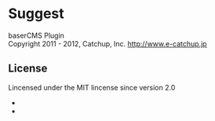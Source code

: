 Suggest
==========
baserCMS Plugin  
Copyright 2011 - 2012, Catchup, Inc. <http://www.e-catchup.jp>

License
-------

Lincensed under the MIT lincense since version 2.0

-
-
